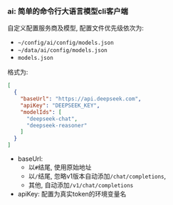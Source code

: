 

### ai: 简单的命令行大语言模型cli客户端

自定义配置服务商及模型, 配置文件优先级依次为:
* `~/config/ai/config/models.json`
* `~/data/ai/config/models.json`
* `models.json`

格式为:
```json
[
  {
    "baseUrl": "https://api.deepseek.com",
    "apiKey": "DEEPSEEK_KEY",
    "modelIds": [
      "deepseek-chat",
      "deepseek-reasoner"
    ]
  }
]
```
* baseUrl:
  * 以`#`结尾, 使用原始地址
  * 以`/`结尾, 忽略v1版本自动添加`/chat/completions`,
  * 其他, 自动添加`/v1/chat/completions`
* apiKey: 配置为真实token的环境变量名
